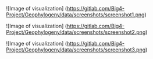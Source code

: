 ![Image of visualization]
(https://gitlab.com/Big4-Project/Geophylogeny/data/screenshots/screenshot1.png)

![Image of visualization]
(https://gitlab.com/Big4-Project/Geophylogeny/data/screenshots/screenshot2.png)

![Image of visualization]
(https://gitlab.com/Big4-Project/Geophylogeny/data/screenshots/screenshot3.png)

